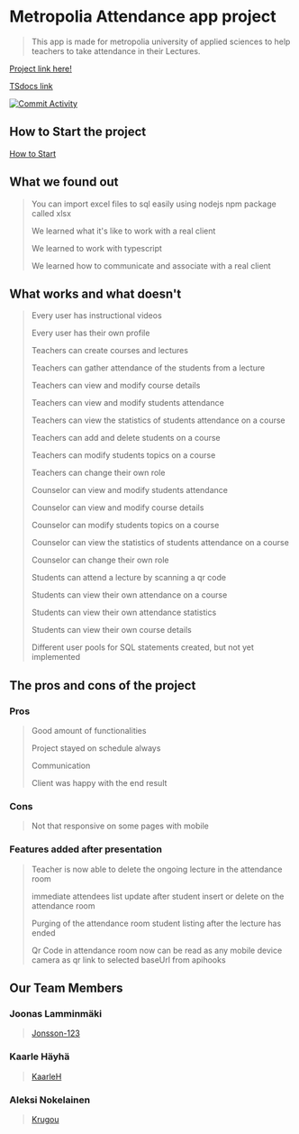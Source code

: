 # Metropolia Attendance app project

> This app is made for metropolia university of applied sciences to help teachers to take attendance in their Lectures.

[Project link here!](https://JakSec.northeurope.cloudapp.azure.com/)

[TSdocs link](https://krugou.github.io/JakSurveillance/)

[![Commit Activity](https://img.shields.io/github/commit-activity/m/Krugou/JakSurveillance)](https://github.com/Krugou/JakSurveillance)

## How to Start the project

[How to Start](HowToStart.md)

## What we found out

<!-- Write about what you found out here -->

> You can import excel files to sql easily using nodejs npm package called xlsx
>
> We learned what it's like to work with a real client
>
> We learned to work with typescript
>
> We learned how to communicate and associate with a real client

## What works and what doesn't

<!-- Write about what works and what doesn't here -->

> Every user has instructional videos
>
> Every user has their own profile
>
> Teachers can create courses and lectures
>
> Teachers can gather attendance of the students from a lecture
>
> Teachers can view and modify course details
>
> Teachers can view and modify students attendance
>
> Teachers can view the statistics of students attendance on a course
>
> Teachers can add and delete students on a course
>
> Teachers can modify students topics on a course
>
> Teachers can change their own role
>
> Counselor can view and modify students attendance
>
> Counselor can view and modify course details
>
> Counselor can modify students topics on a course
>
> Counselor can view the statistics of students attendance on a course
>
> Counselor can change their own role
>
> Students can attend a lecture by scanning a qr code
>
> Students can view their own attendance on a course
>
> Students can view their own attendance statistics
>
> Students can view their own course details
>
> Different user pools for SQL statements created, but not yet implemented

## The pros and cons of the project

<!-- Write about the pros and cons here -->

### Pros

> Good amount of functionalities
>
> Project stayed on schedule always
>
> Communication
>
> Client was happy with the end result

### Cons

> Not that responsive on some pages with mobile

### Features added after presentation

> Teacher is now able to delete the ongoing lecture in the attendance room
>
> immediate attendees list update after student insert or delete on the attendance room
>
> Purging of the attendance room student listing after the lecture has ended
>
> Qr Code in attendance room now can be read as any mobile device camera as qr link to selected baseUrl from apihooks

## Our Team Members

### Joonas Lamminmäki

> [Jonsson-123](https://github.com/Jonsson-123)

### Kaarle Häyhä

> [KaarleH](https://github.com/KaarleH)

### Aleksi Nokelainen

> [Krugou](https://github.com/Krugou)
